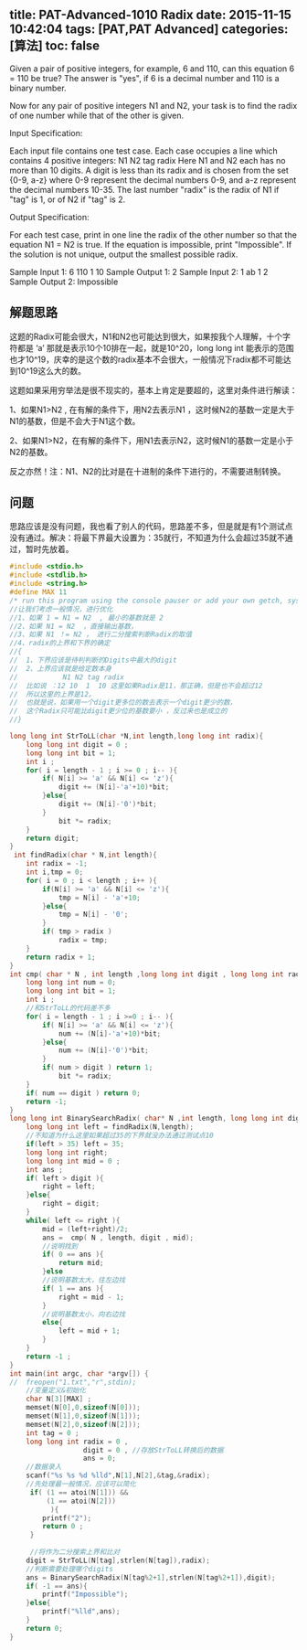 title: PAT-Advanced-1010 Radix
date: 2015-11-15 10:42:04
tags: [PAT,PAT Advanced]
categories: [算法]
toc: false
---
Given a pair of positive integers, for example, 6 and 110, can this equation 6 = 110 be true? The answer is "yes", if 6 is a decimal number and 110 is a binary number.

Now for any pair of positive integers N1 and N2, your task is to find the radix of one number while that of the other is given.

Input Specification:

Each input file contains one test case. Each case occupies a line which contains 4 positive integers:
N1 N2 tag radix
Here N1 and N2 each has no more than 10 digits. A digit is less than its radix and is chosen from the set {0-9, a-z} where 0-9 represent the decimal numbers 0-9, and a-z represent the decimal numbers 10-35. The last number "radix" is the radix of N1 if "tag" is 1, or of N2 if "tag" is 2.

Output Specification:

For each test case, print in one line the radix of the other number so that the equation N1 = N2 is true. If the equation is impossible, print "Impossible". If the solution is not unique, output the smallest possible radix.

Sample Input 1:
6 110 1 10
Sample Output 1:
2
Sample Input 2:
1 ab 1 2
Sample Output 2:
Impossible
## 解题思路

这题的Radix可能会很大，N1和N2也可能达到很大，如果按我个人理解，十个字符都是 ‘a’  那就是表示10个10排在一起，就是10^20，long long int 能表示的范围也才10^19，庆幸的是这个数的radix基本不会很大，一般情况下radix都不可能达到10^19这么大的数。

这题如果采用穷举法是很不现实的，基本上肯定是要超的，这里对条件进行解读：

1、如果N1>N2 , 在有解的条件下，用N2去表示N1 ，这时候N2的基数一定是大于N1的基数，但是不会大于N1这个数。

2、如果N1>N2，在有解的条件下，用N1去表示N2，这时候N1的基数一定是小于N2的基数。

反之亦然！注：N1、N2的比对是在十进制的条件下进行的，不需要进制转换。

## 问题

思路应该是没有问题，我也看了别人的代码，思路差不多，但是就是有1个测试点没有通过。解决：将最下界最大设置为：35就行，不知道为什么会超过35就不通过，暂时先放着。
```c
#include <stdio.h>
#include <stdlib.h>
#include <string.h>
#define MAX 11 
/* run this program using the console pauser or add your own getch, system("pause") or input loop */
//让我们考虑一般情况，进行优化 
//1、如果 1 = N1 = N2  , 最小的基数就是 2
//2、如果 N1 = N2  ，直接输出基数， 
//3、如果 N1 ！= N2 ， 进行二分搜索判断Radix的取值 
//4、radix的上界和下界的确定
//{
//  1、下界应该是待判判断的Digits中最大的digit
//  2、上界应该就是给定数本身 
//           N1 N2 tag radix 
//  比如说 ：12 10  1  10 这里如果Radix是11，那正确，但是也不会超过12 
//  所以这里的上界是12。
//  也就是说，如果用一个digit更多位的数去表示一个digit更少的数，
//  这个Radix只可能比digit更少位的基数要小 ，反过来也是成立的 
//} 

long long int StrToLL(char *N,int length,long long int radix){
    long long int digit = 0 ;
    long long int bit = 1; 
    int i ;
    for( i = length - 1 ; i >= 0 ; i-- ){
        if( N[i] >= 'a' && N[i] <= 'z'){
            digit += (N[i]-'a'+10)*bit;
        }else{
            digit += (N[i]-'0')*bit;
        }
            bit *= radix;
    }
    return digit;
}
 int findRadix(char * N,int length){
    int radix = -1;
    int i,tmp = 0;
    for( i = 0 ; i < length ; i++ ){
        if(N[i] >= 'a' && N[i] <= 'z'){
            tmp = N[i] - 'a'+10;
        }else{
            tmp = N[i] - '0';
        }
        if( tmp > radix )
            radix = tmp;     
    }
    return radix + 1;
}
int cmp( char * N , int length ,long long int digit , long long int radix){
    long long int num = 0;
    long long int bit = 1;
    int i ;
    //和StrToLL的代码差不多 
    for( i = length - 1 ; i >=0 ; i-- ){
        if( N[i] >= 'a' && N[i] <= 'z'){
            num += (N[i]-'a'+10)*bit;
        }else{
            num += (N[i]-'0')*bit;
        }
        if( num > digit ) return 1;
            bit *= radix;
    }
    if( num == digit ) return 0;
    return -1;
} 
long long int BinarySearchRadix( char* N ,int length, long long int digit ){
    long long int left = findRadix(N,length);
    //不知道为什么这里如果超过35的下界就没办法通过测试点10 
    if(left > 35) left = 35; 
    long long int right;
    long long int mid = 0 ;
    int ans ;
    if( left > digit ){
        right = left;
    }else{
        right = digit;
    }
    while( left <= right ){
        mid = (left+right)/2;
        ans =  cmp( N , length, digit , mid);
        //说明找到 
        if( 0 == ans ){
            return mid;
        }else
        //说明基数太大，往左边找 
        if( 1 == ans ){
            right = mid - 1;
        }
        //说明基数太小，向右边找 
        else{
            left = mid + 1; 
        } 
    }
    return -1 ;
}
int main(int argc, char *argv[]) {
//  freopen("1.txt","r",stdin); 
    //变量定义&初始化 
    char N[3][MAX] ;
    memset(N[0],0,sizeof(N[0]));
    memset(N[1],0,sizeof(N[1]));
    memset(N[2],0,sizeof(N[2]));
    int tag = 0 ;
    long long int radix = 0 , 
                  digit = 0 , //存放StrToLL转换后的数据 
                  ans = 0;
    //数据录入 
    scanf("%s %s %d %lld",N[1],N[2],&tag,&radix);
    //先处理最一般情况，应该可以简化 
     if( (1 == atoi(N[1])) &&
         (1 == atoi(N[2])) 
          ){
        printf("2");
        return 0 ;
     }
     
     //将作为二分搜索上界和比对 
    digit = StrToLL(N[tag],strlen(N[tag]),radix);
    //判断需要处理哪个digits 
    ans = BinarySearchRadix(N[tag%2+1],strlen(N[tag%2+1]),digit);
    if( -1 == ans){
        printf("Impossible");
    }else{
        printf("%lld",ans);
    }
    return 0;
}
```
